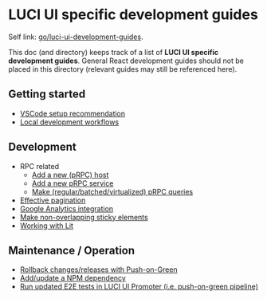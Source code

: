 # LUCI UI specific development guides

Self link: [go/luci-ui-development-guides](http://go/luci-ui-development-guides).

This doc (and directory) keeps track of a list of **LUCI UI specific development guides**.
General React development guides should not be placed in this directory
(relevant guides may still be referenced here).

## Getting started
 * [VSCode setup recommendation](./vscode_setup_recommendation.md)
 * [Local development workflows](./local_development_workflows.md)

## Development
 * RPC related
   * [Add a new (pRPC) host](./add_new_host.md)
   * [Add a new pRPC service](./add_new_prpc_service.md)
   * [Make (regular/batched/virtualized) pRPC queries](./make_prpc_queries.md)
 * [Effective pagination](./effective_pagination.md)
 * [Google Analytics integration](./google_analytics_integration.md)
 * [Make non-overlapping sticky elements](./make_non_overlapping_sticky_elements.md)
 * [Working with Lit](./working_with_lit.md)

## Maintenance / Operation
 * [Rollback changes/releases with Push-on-Green](./push_on_green.md)
 * [Add/update a NPM dependency](./new_dependencies.md)
 * [Run updated E2E tests in LUCI UI Promoter (i.e. push-on-green pipeline)](./run_updated_e2e_tests_in_luci_ui_promoter.md)
